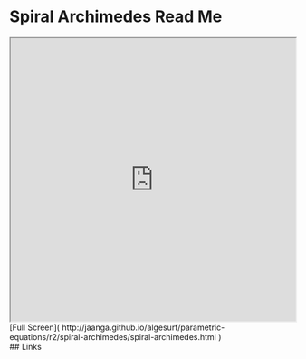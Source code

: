 Spiral Archimedes Read Me
===

<iframe src='http://jaanga.github.io/algesurf/parametric-equations/r2/spiral-archimedes/spiral-archimedes.html' width=100% height=500px >
There is an `iframe` here. It is not visible when viewed on github.com/algesurf. To view, please see 'Project Links' below.
</iframe>
[Full Screen]( http://jaanga.github.io/algesurf/parametric-equations/r2/spiral-archimedes/spiral-archimedes.html )
<br>
## Links 
<http://www.3d-meier.de/tut3/Seite187.html>  
